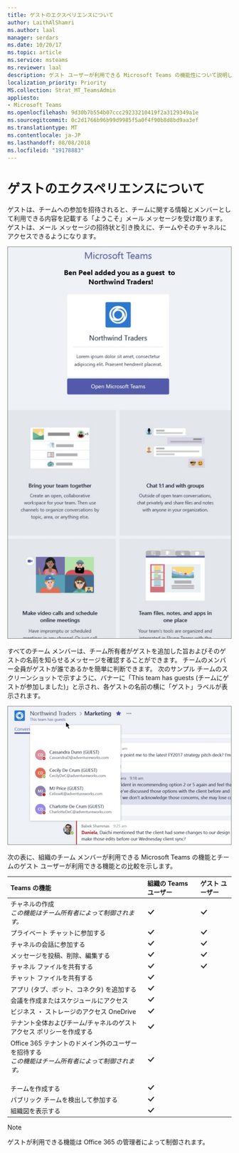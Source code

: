 ```yaml
---
title: ゲストのエクスペリエンスについて
author: LaithAlShamri
ms.author: laal
manager: serdars
ms.date: 10/20/17
ms.topic: article
ms.service: msteams
ms.reviewer: laal
description: ゲスト ユーザーが利用できる Microsoft Teams の機能性について説明します。
localization_priority: Priority
MS.collection: Strat_MT_TeamsAdmin
appliesto:
- Microsoft Teams
ms.openlocfilehash: 9d30b7b554b07ccc29233210419f2a3129349a1e
ms.sourcegitcommit: 0c2d1766b96b99d9985f5a0f4f90b8d8bd9aa3ef
ms.translationtype: MT
ms.contentlocale: ja-JP
ms.lasthandoff: 08/08/2018
ms.locfileid: "19178883"
---
```

<a name="what-the-guest-experience-is-like"></a>ゲストのエクスペリエンスについて
=================================

ゲストは、チームへの参加を招待されると、チームに関する情報とメンバーとして利用できる内容を記載する「ようこそ」メール メッセージを受け取ります。 ゲストは、メール メッセージの招待状と引き換えに、チームやそのチャネルにアクセスできるようになります。
  
    
    

  
    
    
![Microsoft Teams のチーム所有者によってゲスト ユーザーに送信された「ようこそ」メール メッセージの例をスクリーンショットに示します。 メッセージには、チーム所有者によってカスタマイズ可能なテキスト、さらにチャット、通話、会議など Teams の機能に関する簡潔な説明が記載されます。](media/bc0deb82-6394-4280-8fed-312645c8fefe.png)
  
    
    
すべてのチーム メンバーは、チーム所有者がゲストを追加した旨およびそのゲストの名前を知らせるメッセージを確認することができます。 チームのメンバー全員がゲストが誰であるかを簡単に判断できます。 次のサンプル チームのスクリーンショットで示すように、バナーに「This team has guests (チームにゲストが参加しました)」と示され、各ゲストの名前の横に「ゲスト」ラベルが表示されます。
  
    
    

  
    
    
![スクリーンショットは Northwind Traders の Marketing チャネルの一部を示しています。上部のバナーに「This team has guests (チームにゲストが参加しています)」と示され、ゲストのユーザーはその名前の横の「ゲスト」によって識別されます。](media/33394a31-7d10-4950-8b39-b7d9953397c3.png)
  
    
    
次の表に、組織のチーム メンバーが利用できる Microsoft Teams の機能とチームのゲスト ユーザーが利用できる機能との比較を示します。
  
    
    


|**Teams の機能**|**組織の Teams ユーザー**|**ゲスト ユーザー**|
|:-----|:-----|:-----|
|チャネルの作成  <br/>  *この機能はチーム所有者によって制御されます。*  <br/> |![チェックマーク](media/5277fbec-0a8f-4bd0-b906-d6ddee85a46c.png)|![チェックマーク](media/5277fbec-0a8f-4bd0-b906-d6ddee85a46c.png)|
|プライベート チャットに参加する  <br/> |![チェックマーク](media/5277fbec-0a8f-4bd0-b906-d6ddee85a46c.png)|![チェックマーク](media/5277fbec-0a8f-4bd0-b906-d6ddee85a46c.png)|
|チャネルの会話に参加する  <br/> |![チェックマーク](media/5277fbec-0a8f-4bd0-b906-d6ddee85a46c.png)|![チェックマーク](media/5277fbec-0a8f-4bd0-b906-d6ddee85a46c.png)|
|メッセージを投稿、削除、編集する  <br/> |![チェックマーク](media/5277fbec-0a8f-4bd0-b906-d6ddee85a46c.png)|![チェックマーク](media/5277fbec-0a8f-4bd0-b906-d6ddee85a46c.png)|
|チャネル ファイルを共有する  <br/> |![チェックマーク](media/5277fbec-0a8f-4bd0-b906-d6ddee85a46c.png)|![チェックマーク](media/5277fbec-0a8f-4bd0-b906-d6ddee85a46c.png)|
|チャット ファイルを共有する  <br/> |![チェックマーク](media/5277fbec-0a8f-4bd0-b906-d6ddee85a46c.png)||
|アプリ (タブ、ボット、コネクタ) を追加する  <br/> |![チェックマーク](media/5277fbec-0a8f-4bd0-b906-d6ddee85a46c.png)||
|会議を作成またはスケジュールにアクセス  <br/> |![チェックマーク](media/5277fbec-0a8f-4bd0-b906-d6ddee85a46c.png)||
|ビジネス ・ ストレージのアクセス OneDrive  <br/> |![チェックマーク](media/5277fbec-0a8f-4bd0-b906-d6ddee85a46c.png)||
|テナント全体およびチーム/チャネルのゲスト アクセス ポリシーを作成する  <br/> |![チェックマーク](media/5277fbec-0a8f-4bd0-b906-d6ddee85a46c.png)||
|Office 365 テナントのドメイン外のユーザーを招待する <br/>  *この機能はチーム所有者によって制御されます。*  <br/> <br/> |![チェックマーク](media/5277fbec-0a8f-4bd0-b906-d6ddee85a46c.png)||
|チームを作成する  <br/> |![チェックマーク](media/5277fbec-0a8f-4bd0-b906-d6ddee85a46c.png)||
|パブリック チームを検出して参加する  <br/> |![チェックマーク](media/5277fbec-0a8f-4bd0-b906-d6ddee85a46c.png)||
|組織図を表示する  <br/> |![チェックマーク](media/5277fbec-0a8f-4bd0-b906-d6ddee85a46c.png)||
   

    
> [!NOTE]
> ゲストが利用できる機能は Office 365 の管理者によって制御されます。 
  
